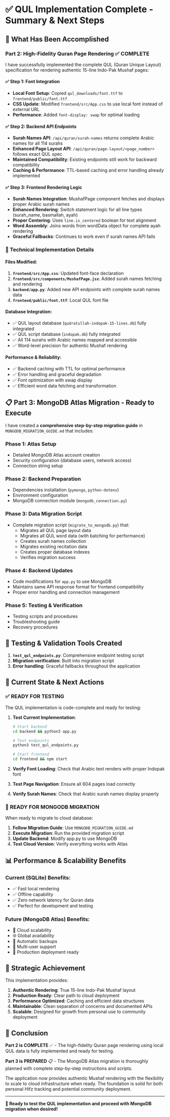 # ✅ **QUL Implementation Complete - Summary & Next Steps**

## 🎯 **What Has Been Accomplished**

### **Part 2: High-Fidelity Quran Page Rendering ✅ COMPLETE**

I have successfully implemented the complete QUL (Quran Unique Layout) specification for rendering authentic 15-line Indo-Pak Mushaf pages:

#### **✅ Step 1: Font Integration**
- **Local Font Setup**: Copied `qul_downloads/font.ttf` to `frontend/public/font.ttf`
- **CSS Update**: Modified `frontend/src/App.css` to use local font instead of external URL
- **Performance**: Added `font-display: swap` for optimal loading

#### **✅ Step 2: Backend API Endpoints**
- **Surah Names API**: `/api/quran/surah-names` returns complete Arabic names for all 114 surahs
- **Enhanced Page Layout API**: `/api/quran/page-layout/<page_number>` follows exact QUL spec
- **Maintained Compatibility**: Existing endpoints still work for backward compatibility
- **Caching & Performance**: TTL-based caching and error handling already implemented

#### **✅ Step 3: Frontend Rendering Logic**
- **Surah Names Integration**: MushafPage component fetches and displays proper Arabic surah names
- **Enhanced Rendering**: Switch statement logic for all line types (surah_name, basmallah, ayah)
- **Proper Centering**: Uses `line.is_centered` boolean for text alignment
- **Word Assembly**: Joins words from wordData object for complete ayah rendering
- **Graceful Fallbacks**: Continues to work even if surah names API fails

### **🔧 Technical Implementation Details**

#### **Files Modified:**
1. **`frontend/src/App.css`**: Updated font-face declaration
2. **`frontend/src/components/MushafPage.jsx`**: Added surah names fetching and rendering
3. **`backend/app.py`**: Added new API endpoints with complete surah names data
4. **`frontend/public/font.ttf`**: Local QUL font file

#### **Database Integration:**
- ✅ QUL layout database (`qudratullah-indopak-15-lines.db`) fully integrated
- ✅ QUL script database (`indopak.db`) fully integrated  
- ✅ All 114 surahs with Arabic names mapped and accessible
- ✅ Word-level precision for authentic Mushaf rendering

#### **Performance & Reliability:**
- ✅ Backend caching with TTL for optimal performance
- ✅ Error handling and graceful degradation
- ✅ Font optimization with swap display
- ✅ Efficient word data fetching and transformation

## 📋 **Part 3: MongoDB Atlas Migration - Ready to Execute**

I have created a **comprehensive step-by-step migration guide** in `MONGODB_MIGRATION_GUIDE.md` that includes:

### **Phase 1: Atlas Setup**
- Detailed MongoDB Atlas account creation
- Security configuration (database users, network access)
- Connection string setup

### **Phase 2: Backend Preparation**
- Dependencies installation (`pymongo`, `python-dotenv`)
- Environment configuration
- MongoDB connection module (`mongodb_connection.py`)

### **Phase 3: Data Migration Script**
- Complete migration script (`migrate_to_mongodb.py`) that:
  - Migrates all QUL page layout data
  - Migrates all QUL word data (with batching for performance)
  - Creates surah names collection
  - Migrates existing recitation data
  - Creates proper database indexes
  - Verifies migration success

### **Phase 4: Backend Updates**
- Code modifications for `app.py` to use MongoDB
- Maintains same API response format for frontend compatibility
- Proper error handling and connection management

### **Phase 5: Testing & Verification**
- Testing scripts and procedures
- Troubleshooting guide
- Recovery procedures

## 🧪 **Testing & Validation Tools Created**

1. **`test_qul_endpoints.py`**: Comprehensive endpoint testing script
2. **Migration verification**: Built into migration script
3. **Error handling**: Graceful fallbacks throughout the application

## 🚀 **Current State & Next Actions**

### **✅ READY FOR TESTING**
The QUL implementation is code-complete and ready for testing:

1. **Test Current Implementation**:
   ```bash
   # Start backend
   cd backend && python3 app.py
   
   # Test endpoints
   python3 test_qul_endpoints.py
   
   # Start frontend
   cd frontend && npm start
   ```

2. **Verify Font Loading**: Check that Arabic text renders with proper Indopak font
3. **Test Page Navigation**: Ensure all 604 pages load correctly
4. **Verify Surah Names**: Check that Arabic surah names display properly

### **🔄 READY FOR MONGODB MIGRATION**
When ready to migrate to cloud database:

1. **Follow Migration Guide**: Use `MONGODB_MIGRATION_GUIDE.md`
2. **Execute Migration**: Run the provided migration script
3. **Update Backend**: Modify app.py to use MongoDB
4. **Test Cloud Version**: Verify everything works with Atlas

## 📊 **Performance & Scalability Benefits**

### **Current (SQLite) Benefits:**
- ✅ Fast local rendering
- ✅ Offline capability
- ✅ Zero network latency for Quran data
- ✅ Perfect for development and testing

### **Future (MongoDB Atlas) Benefits:**
- 🚀 Cloud scalability
- 🌐 Global availability
- 🔄 Automatic backups
- 👥 Multi-user support
- 🚢 Production deployment ready

## 🎯 **Strategic Achievement**

This implementation provides:

1. **Authentic Rendering**: True 15-line Indo-Pak Mushaf layout
2. **Production Ready**: Clear path to cloud deployment
3. **Performance Optimized**: Caching and efficient data structures
4. **Maintainable**: Clean separation of concerns and documented APIs
5. **Scalable**: Designed for growth from personal use to community deployment

## 🏁 **Conclusion**

**Part 2 is COMPLETE** ✅ - The high-fidelity Quran page rendering using local QUL data is fully implemented and ready for testing.

**Part 3 is PREPARED** 📋 - The MongoDB Atlas migration is thoroughly planned with complete step-by-step instructions and scripts.

The application now provides authentic Mushaf rendering with the flexibility to scale to cloud infrastructure when ready. The foundation is solid for both personal Hifz tracking and potential community deployment.

---

**🎉 Ready to test the QUL implementation and proceed with MongoDB migration when desired!**